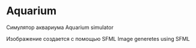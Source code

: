 # Aquarium

Симулятор аквариума 
Aquarium simulator

Изображение создается с помощью SFML
Image generetes using SFML
